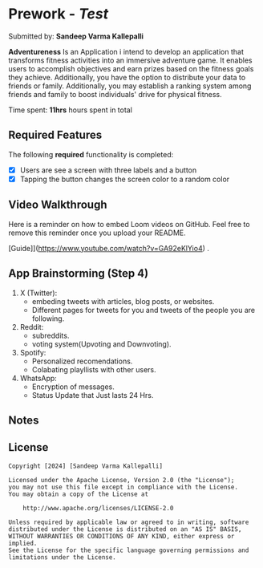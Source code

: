 # Prework - *Test*

Submitted by: **Sandeep Varma Kallepalli**

**Adventureness** Is an Application i intend to develop an application that transforms fitness activities into an immersive adventure game. It enables users to accomplish objectives and earn prizes based on the fitness goals they achieve. Additionally, you have the option to distribute your data to friends or family. Additionally, you may establish a ranking system among friends and family to boost individuals' drive for physical fitness.

Time spent: **11hrs** hours spent in total

## Required Features

The following **required** functionality is completed:

- [x] Users are see a screen with three labels and a button
- [x] Tapping the button changes the screen color to a random color
 
## Video Walkthrough

Here is a reminder on how to embed Loom videos on GitHub. Feel free to remove this reminder once you upload your README. 

[Guide]](https://www.youtube.com/watch?v=GA92eKlYio4) .

## App Brainstorming (Step 4)
1. X (Twitter):
    - embeding tweets with articles, blog posts, or websites.
    - Different pages for tweets for you and tweets of the people you are following.
2. Reddit:
    - subreddits.
    - voting system(Upvoting and Downvoting).
3. Spotify:
    - Personalized recomendations.
    - Colabating playllists with other users.
4. WhatsApp:
    - Encryption of messages.
    - Status Update that Just lasts 24 Hrs.
## Notes

 

## License

    Copyright [2024] [Sandeep Varma Kallepalli]

    Licensed under the Apache License, Version 2.0 (the "License");
    you may not use this file except in compliance with the License.
    You may obtain a copy of the License at

        http://www.apache.org/licenses/LICENSE-2.0

    Unless required by applicable law or agreed to in writing, software
    distributed under the License is distributed on an "AS IS" BASIS,
    WITHOUT WARRANTIES OR CONDITIONS OF ANY KIND, either express or implied.
    See the License for the specific language governing permissions and
    limitations under the License.

